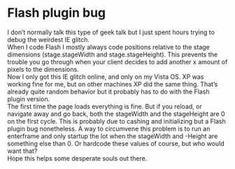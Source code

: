 <!--
  id: 309
  date: 2007-11-09T17:01:42
  modified: 2007-11-09T17:01:42
  slug: flash-plugin-bug
  type: post
  excerpt: <p>I don&#8217;t normally talk this type of geek talk but I just spent hours trying to debug the weirdest IE glitch. When I code Flash I mostly always code positions relative to the stage dimensions (stage.stageWidth and stage.stageHeight). This prevents the trouble you go through when your client decides to add another x amount of [&hellip;]</p>
  categories: code, Flash, ActionScript
  tags: IE, OS, XP
  inCv: 
  inPortfolio: 
  dateFrom: 
  dateTo: 
-->

# Flash plugin bug

<p>I don&#8217;t normally talk this type of geek talk but I just spent hours trying to debug the weirdest IE glitch.<br />
When I code Flash I mostly always code positions relative to the stage dimensions (stage.stageWidth and stage.stageHeight). This prevents the trouble you go through when your client decides to add another x amount of pixels to the dimensions.<br />
Now I only got this IE glitch online, and only on my Vista OS. XP was working fine for me, but on other machines XP did the same thing. That&#8217;s already quite random behavior but it probably has to do with the Flash plugin version.<br />
The first time the page loads everything is fine. But if you reload, or navigate away and go back, both the stageWidth and the stageHeight are 0 on the first cycle. This is probably due to cashing and initializing but a Flash plugin bug nonetheless. A way to circumvene this problem is to run an enterframe and only startup the lot when the stageWidth and -Height are something else than 0. Or hardcode these values of course, but who would want that?<br />
Hope this helps some desperate souls out there.</p>